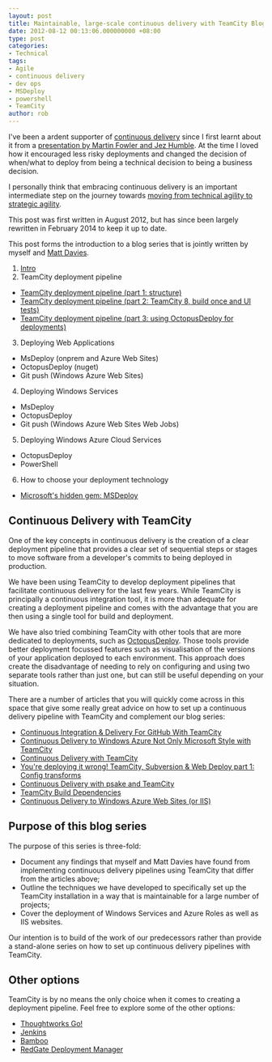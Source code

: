 ```yaml
---
layout: post
title: Maintainable, large-scale continuous delivery with TeamCity Blog Series
date: 2012-08-12 00:13:06.000000000 +08:00
type: post
categories:
- Technical
tags:
- Agile
- continuous delivery
- dev ops
- MSDeploy
- powershell
- TeamCity
author: rob
---
```



I've been a ardent supporter of [continuous delivery](http://continuousdelivery.com/) since I first learnt about it from a [presentation by Martin Fowler and Jez Humble](http://yow.eventer.com/events/1004/talks/1062). At the time I loved how it encouraged less risky deployments and changed the decision of when/what to deploy from being a technical decision to being a business decision.



I personally think that embracing continuous delivery is an important intermediate step on the journey towards [moving from technical agility to strategic agility](http://robdmoore.id.au/blog/2013/11/30/presentation-moving-from-technical-agility-to-strategic-agility/ "Presentation: Moving from Technical Agility to Strategic Agility").



This post was first written in August 2012, but has since been largely rewritten in February 2014 to keep it up to date.



This post forms the introduction to a blog series that is jointly written by myself and [Matt Davies](http://blog.mdavies.net/).


1. [Intro](http://robdmoore.id.au/blog/2012/08/12/maintainable-large-scale-continuous-delivery-with-teamcity/)
2. TeamCity deployment pipeline
  - [TeamCity deployment pipeline (part 1: structure)](http://robdmoore.id.au/blog/2012/09/01/maintainable-teamcity-continuous-deployment-pipeline-configuration/)
  - [TeamCity deployment pipeline (part 2: TeamCity 8, build once and UI tests)](http://blog.mdavies.net/2014/04/21/teamcity-deployment-pipeline-part-2-teamcity-8-build-once-and-ui-tests/)
  - [TeamCity deployment pipeline (part 3: using OctopusDeploy for deployments)](http://robdmoore.id.au/blog/2014/04/21/teamcity-deployment-pipeline-part-3-using-octopusdeploy-for-deployments/)
3. Deploying Web Applications
  - MsDeploy (onprem and Azure Web Sites)
  - OctopusDeploy (nuget)
  - Git push (Windows Azure Web Sites)
4. Deploying Windows Services
  - MsDeploy
  - OctopusDeploy
  - Git push (Windows Azure Web Sites Web Jobs)
5. Deploying Windows Azure Cloud Services
  - OctopusDeploy
  - PowerShell
6. How to choose your deployment technology
  - [Microsoft's hidden gem: MSDeploy](http://blog.mdavies.net/2012/08/12/microsofts-hidden-gem-msdeploy/)


## Continuous Delivery with TeamCity


One of the key concepts in continuous delivery is the creation of a clear deployment pipeline that provides a clear set of sequential steps or stages to move software from a developer's commits to being deployed in production.



We have been using TeamCity to develop deployment pipelines that facilitate continuous delivery for the last few years. While TeamCity is principally a continuous integration tool, it is more than adequate for creating a deployment pipeline and comes with the advantage that you are then using a single tool for build and deployment.



We have also tried combining TeamCity with other tools that are more dedicated to deployments, such as [OctopusDeploy](http://octopusdeploy.com/). Those tools provide better deployment focussed features such as visualisation of the versions of your application deployed to each environment. This approach does create the disadvantage of needing to rely on configuring and using two separate tools rather than just one, but can still be useful depending on your situation.



There are a number of articles that you will quickly come across in this space that give some really great advice on how to set up a continuous delivery pipeline with TeamCity and complement our blog series:


- [Continuous Integration & Delivery For GitHub With TeamCity](http://www.mehdi-khalili.com/continuous-integration-delivery-github-teamcity)
- [Continuous Delivery to Windows Azure Not Only Microsoft Style with TeamCity](http://magnusmartensson.com/continuous-delivery-windowsazure-nomirosoft-teamcity)
- [Continuous Delivery with TeamCity](http://blogs.lessthandot.com/index.php/enterprisedev/application-lifecycle-management/continuous-delivery-with-teamcity/)
- [You're deploying it wrong! TeamCity, Subversion & Web Deploy part 1: Config transforms](http://www.troyhunt.com/2010/11/you-deploying-it-wrong-teamcity.html)
- [Continuous Delivery with psake and TeamCity](http://gorankvarv.blogspot.com.au/search/label/Continuous%20Delivery)
- [TeamCity Build Dependencies](http://blogs.jetbrains.com/teamcity/2012/04/24/teamcity-build-dependencies-2/)
- [Continuous Delivery to Windows Azure Web Sites (or IIS)](http://confluence.jetbrains.com/display/TCD8/Continuous+Delivery+to+Windows+Azure+Web+Sites+(or+IIS))


## Purpose of this blog series


The purpose of this series is three-fold:


- Document any findings that myself and Matt Davies have found from implementing continuous delivery pipelines using TeamCity that differ from the articles above;
- Outline the techniques we have developed to specifically set up the TeamCity installation in a way that is maintainable for a large number of projects;
- Cover the deployment of Windows Services and Azure Roles as well as IIS websites.



Our intention is to build of the work of our predecessors rather than provide a stand-alone series on how to set up continuous delivery pipelines with TeamCity.


## Other options


TeamCity is by no means the only choice when it comes to creating a deployment pipeline. Feel free to explore some of the other options:


- [Thoughtworks Go!](http://www.thoughtworks.com/products/go-continuous-delivery)
- [Jenkins](http://www.webdevbros.net/2013/05/26/how-to-do-a-deployment-pipeline-in-jenkins/)
- [Bamboo](https://confluence.atlassian.com/display/BAMBOO/Deployment+projects)
- [RedGate Deployment Manager](http://www.red-gate.com/delivery/deployment-manager/)

